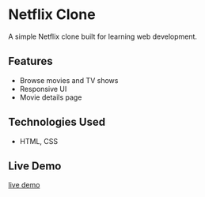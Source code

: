 # Netflix Clone

A simple Netflix clone built for learning web development.

## Features

- Browse movies and TV shows
- Responsive UI
- Movie details page

## Technologies Used

- HTML, CSS

## Live Demo

[live demo](https://harmonious-madeleine-7e1d04.netlify.app/)